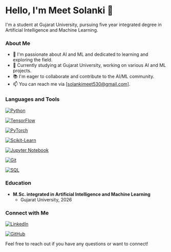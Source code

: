 # Hello, I'm Meet Solanki 👋

I'm a student at Gujarat University, pursuing five year integrated degree in Artificial Intelligence and Machine Learning.

### About Me

- 🌱 I'm passionate about AI and ML and dedicated to learning and exploring the field.
- 💼 Currently studying at Gujarat University, working on various AI and ML projects.
- 📚 I'm eager to collaborate and contribute to the AI/ML community.
- 📫 You can reach me via [solankimeet530@gmail.com].

### Languages and Tools

[![Python](https://img.shields.io/badge/Python-Expert-brightgreen)](https://www.python.org/)

[![TensorFlow](https://img.shields.io/badge/TensorFlow-Advanced-orange)](https://www.tensorflow.org/)

[![PyTorch](https://img.shields.io/badge/PyTorch-Advanced-orange)](https://pytorch.org/)

[![Scikit-Learn](https://img.shields.io/badge/Scikit--Learn-Advanced-orange)](https://scikit-learn.org/)

[![Jupyter Notebook](https://img.shields.io/badge/Jupyter-Notebook-blue)](https://jupyter.org/)

[![Git](https://img.shields.io/badge/Git-Proficient-brightgreen)](https://git-scm.com/)

[![SQL](https://img.shields.io/badge/SQL-Proficient-brightgreen)](https://www.w3schools.com/sql/)

### Education

- **M.Sc. integrated in Artificial Intelligence and Machine Learning**
  - Gujarat University, 2026


### Connect with Me

[![LinkedIn](https://img.shields.io/badge/LinkedIn-Connect%20with%20Me-blue)](https://www.linkedin.com/in/meet-solanki-b96a78230/)

[![GitHub](https://img.shields.io/badge/GitHub-Check%20Out%20My%20Projects-brightgreen)](https://github.com/MeetSolanki530/)

Feel free to reach out if you have any questions or want to connect!

